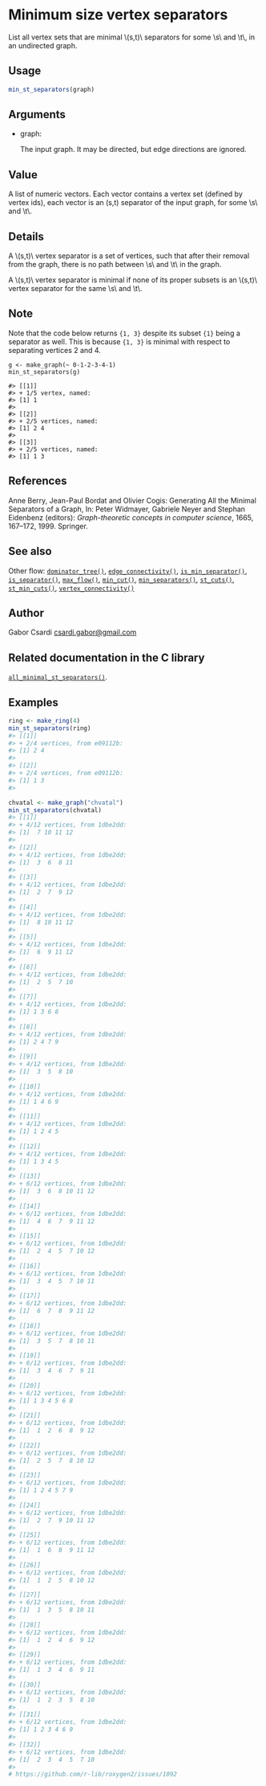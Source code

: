 # Minimum size vertex separators

List all vertex sets that are minimal \\(s,t)\\ separators for some
\\s\\ and \\t\\, in an undirected graph.

## Usage

``` r
min_st_separators(graph)
```

## Arguments

- graph:

  The input graph. It may be directed, but edge directions are ignored.

## Value

A list of numeric vectors. Each vector contains a vertex set (defined by
vertex ids), each vector is an (s,t) separator of the input graph, for
some \\s\\ and \\t\\.

## Details

A \\(s,t)\\ vertex separator is a set of vertices, such that after their
removal from the graph, there is no path between \\s\\ and \\t\\ in the
graph.

A \\(s,t)\\ vertex separator is minimal if none of its proper subsets is
an \\(s,t)\\ vertex separator for the same \\s\\ and \\t\\.

## Note

Note that the code below returns `{1, 3}` despite its subset `{1}` being
a separator as well. This is because `{1, 3}` is minimal with respect to
separating vertices 2 and 4.

    g <- make_graph(~ 0-1-2-3-4-1)
    min_st_separators(g)

    #> [[1]]
    #> + 1/5 vertex, named:
    #> [1] 1
    #>
    #> [[2]]
    #> + 2/5 vertices, named:
    #> [1] 2 4
    #>
    #> [[3]]
    #> + 2/5 vertices, named:
    #> [1] 1 3

## References

Anne Berry, Jean-Paul Bordat and Olivier Cogis: Generating All the
Minimal Separators of a Graph, In: Peter Widmayer, Gabriele Neyer and
Stephan Eidenbenz (editors): *Graph-theoretic concepts in computer
science*, 1665, 167–172, 1999. Springer.

## See also

Other flow:
[`dominator_tree()`](https://r.igraph.org/reference/dominator_tree.md),
[`edge_connectivity()`](https://r.igraph.org/reference/edge_connectivity.md),
[`is_min_separator()`](https://r.igraph.org/reference/is_min_separator.md),
[`is_separator()`](https://r.igraph.org/reference/is_separator.md),
[`max_flow()`](https://r.igraph.org/reference/max_flow.md),
[`min_cut()`](https://r.igraph.org/reference/min_cut.md),
[`min_separators()`](https://r.igraph.org/reference/min_separators.md),
[`st_cuts()`](https://r.igraph.org/reference/st_cuts.md),
[`st_min_cuts()`](https://r.igraph.org/reference/st_min_cuts.md),
[`vertex_connectivity()`](https://r.igraph.org/reference/vertex_connectivity.md)

## Author

Gabor Csardi <csardi.gabor@gmail.com>

## Related documentation in the C library

[`all_minimal_st_separators()`](https://igraph.org/c/html/latest/igraph-Separators.html#igraph_all_minimal_st_separators).

## Examples

``` r
ring <- make_ring(4)
min_st_separators(ring)
#> [[1]]
#> + 2/4 vertices, from e09112b:
#> [1] 2 4
#> 
#> [[2]]
#> + 2/4 vertices, from e09112b:
#> [1] 1 3
#> 

chvatal <- make_graph("chvatal")
min_st_separators(chvatal)
#> [[1]]
#> + 4/12 vertices, from 1dbe2dd:
#> [1]  7 10 11 12
#> 
#> [[2]]
#> + 4/12 vertices, from 1dbe2dd:
#> [1]  3  6  8 11
#> 
#> [[3]]
#> + 4/12 vertices, from 1dbe2dd:
#> [1]  2  7  9 12
#> 
#> [[4]]
#> + 4/12 vertices, from 1dbe2dd:
#> [1]  8 10 11 12
#> 
#> [[5]]
#> + 4/12 vertices, from 1dbe2dd:
#> [1]  6  9 11 12
#> 
#> [[6]]
#> + 4/12 vertices, from 1dbe2dd:
#> [1]  2  5  7 10
#> 
#> [[7]]
#> + 4/12 vertices, from 1dbe2dd:
#> [1] 1 3 6 8
#> 
#> [[8]]
#> + 4/12 vertices, from 1dbe2dd:
#> [1] 2 4 7 9
#> 
#> [[9]]
#> + 4/12 vertices, from 1dbe2dd:
#> [1]  3  5  8 10
#> 
#> [[10]]
#> + 4/12 vertices, from 1dbe2dd:
#> [1] 1 4 6 9
#> 
#> [[11]]
#> + 4/12 vertices, from 1dbe2dd:
#> [1] 1 2 4 5
#> 
#> [[12]]
#> + 4/12 vertices, from 1dbe2dd:
#> [1] 1 3 4 5
#> 
#> [[13]]
#> + 6/12 vertices, from 1dbe2dd:
#> [1]  3  6  8 10 11 12
#> 
#> [[14]]
#> + 6/12 vertices, from 1dbe2dd:
#> [1]  4  6  7  9 11 12
#> 
#> [[15]]
#> + 6/12 vertices, from 1dbe2dd:
#> [1]  2  4  5  7 10 12
#> 
#> [[16]]
#> + 6/12 vertices, from 1dbe2dd:
#> [1]  3  4  5  7 10 11
#> 
#> [[17]]
#> + 6/12 vertices, from 1dbe2dd:
#> [1]  6  7  8  9 11 12
#> 
#> [[18]]
#> + 6/12 vertices, from 1dbe2dd:
#> [1]  3  5  7  8 10 11
#> 
#> [[19]]
#> + 6/12 vertices, from 1dbe2dd:
#> [1]  3  4  6  7  9 11
#> 
#> [[20]]
#> + 6/12 vertices, from 1dbe2dd:
#> [1] 1 3 4 5 6 8
#> 
#> [[21]]
#> + 6/12 vertices, from 1dbe2dd:
#> [1]  1  2  6  8  9 12
#> 
#> [[22]]
#> + 6/12 vertices, from 1dbe2dd:
#> [1]  2  5  7  8 10 12
#> 
#> [[23]]
#> + 6/12 vertices, from 1dbe2dd:
#> [1] 1 2 4 5 7 9
#> 
#> [[24]]
#> + 6/12 vertices, from 1dbe2dd:
#> [1]  2  7  9 10 11 12
#> 
#> [[25]]
#> + 6/12 vertices, from 1dbe2dd:
#> [1]  1  6  8  9 11 12
#> 
#> [[26]]
#> + 6/12 vertices, from 1dbe2dd:
#> [1]  1  2  5  8 10 12
#> 
#> [[27]]
#> + 6/12 vertices, from 1dbe2dd:
#> [1]  1  3  5  8 10 11
#> 
#> [[28]]
#> + 6/12 vertices, from 1dbe2dd:
#> [1]  1  2  4  6  9 12
#> 
#> [[29]]
#> + 6/12 vertices, from 1dbe2dd:
#> [1]  1  3  4  6  9 11
#> 
#> [[30]]
#> + 6/12 vertices, from 1dbe2dd:
#> [1]  1  2  3  5  8 10
#> 
#> [[31]]
#> + 6/12 vertices, from 1dbe2dd:
#> [1] 1 2 3 4 6 9
#> 
#> [[32]]
#> + 6/12 vertices, from 1dbe2dd:
#> [1]  2  3  4  5  7 10
#> 
# https://github.com/r-lib/roxygen2/issues/1092
```
